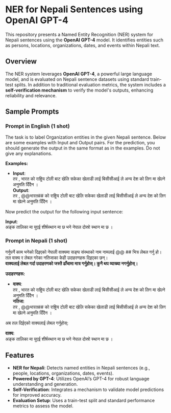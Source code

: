 # NER for Nepali Sentences using OpenAI GPT-4

This repository presents a Named Entity Recognition (NER) system for Nepali sentences using the **OpenAI GPT-4** model. It identifies entities such as persons, locations, organizations, dates, and events within Nepali text.

## Overview

The NER system leverages **OpenAI GPT-4**, a powerful large language model, and is evaluated on Nepali sentence datasets using standard train-test splits. In addition to traditional evaluation metrics, the system includes a **self-verification mechanism** to verify the model's outputs, enhancing reliability and relevance.

## Sample Prompts

### Prompt in English (1 shot)

The task is to label Organization entities in the given Nepali sentence.  Below are some examples with Input and Output pairs. 
For the prediction, you should generate the output in the same format as in the examples.  Do not give any explanations. 

**Examples:**

- **Input**:  
  तर , भारत को राष्ट्रिय टोली बाट खेलि सकेका खेलाडी लाई बिसीसीआई ले अन्य देश को लिग मा खेल्ने अनुमति दिँदैन ।  
  **Output**:  
  तर , @@भारत## को राष्ट्रिय टोली बाट खेलि सकेका खेलाडी लाई बिसीसीआई ले अन्य देश को लिग मा खेल्ने अनुमति दिँदैन ।

Now predict the output for the following input sentence:

**Input**:  
अङ्क तालिका मा युएई शीर्षस्थान मा छ भने नेपाल दोस्रो स्थान मा छ ।




### Prompt in Nepali (1 shot)

गर्नुपर्ने काम भनेको दिइएको नेपाली वाक्यमा सङ्घ संस्थाको नाम नामलाई @@ ## भित्र लेबल गर्नु हो।  
तल वाक्य र लेबल गरेका नतिजाका केही उदाहरणहरू दिइएका छन्।  
**वाक्यलाई लेबल गर्दा उदाहरणको जस्तै ढाँचामा मात्र गर्नुहोस्। कुनै थप व्याख्या नगर्नुहोस्।**

**उदाहरणहरू:**

- **वाक्य**:  
  तर , भारत को राष्ट्रिय टोली बाट खेलि सकेका खेलाडी लाई बिसीसीआई ले अन्य देश को लिग मा खेल्ने अनुमति दिँदैन ।  
  **नतिजा**:  
  तर , @@भारत## को राष्ट्रिय टोली बाट खेलि सकेका खेलाडी लाई बिसीसीआई ले अन्य देश को लिग मा खेल्ने अनुमति दिँदैन ।

अब तल दिईएको वाक्यलाई लेबल गर्नुहोस्:

**वाक्य**:  
अङ्क तालिका मा युएई शीर्षस्थान मा छ भने नेपाल दोस्रो स्थान मा छ ।




## Features

- **NER for Nepali**: Detects named entities in Nepali sentences (e.g., people, locations, organizations, dates, events).
- **Powered by GPT-4**: Utilizes OpenAI’s GPT-4 for robust language understanding and generation.
- **Self-Verification**: Integrates a mechanism to validate model predictions for improved accuracy.
- **Evaluation Setup**: Uses a train-test split and standard performance metrics to assess the model.
